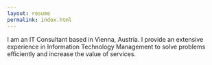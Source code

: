 ```yaml
---
layout: resume
permalink: index.html
---
```


I am an IT Consultant based in Vienna, Austria. I provide an extensive experience in Information Technology Management to solve problems efficiently and increase the value of services.

